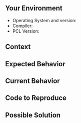 <!--- WARNING: This is an issue tracker, please use our mailing list for questions: www.pcl-users.org. -->

<!--- Provide a general summary of the issue in the Title above -->

## Your Environment
<!--- Include as many relevant details about the environment you experienced the bug in -->
* Operating System and version:
* Compiler:
* PCL Version:

## Context
<!--- How has this issue affected you? What are you trying to accomplish? -->
<!--- Providing context helps us come up with a solution that is most useful in the real world -->

## Expected Behavior
<!--- If you're describing a bug, tell us what should happen -->
<!--- If you're suggesting a change/improvement, tell us how it should work -->

## Current Behavior
<!--- If describing a bug, tell us what happens instead of the expected behavior -->
<!--- If suggesting a change/improvement, explain the difference from current behavior -->

## Code to Reproduce
<!--- Provide a link to a live example, or an unambiguous set of steps to -->
<!--- reproduce this bug. Include code to reproduce, if relevant -->

## Possible Solution
<!--- Not obligatory, but suggest a fix/reason for the bug, -->
<!--- or ideas how to implement the addition or change -->
